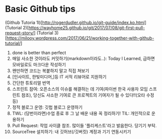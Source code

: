 ﻿# Basic Github tips
(Github Tutoria 1l)[http://rogerdudler.github.io/git-guide/index.ko.html]
(Tutorial 2)[https://wayhome25.github.io/git/2017/07/08/git-first-pull-request-story/]
(Tutorial 3)[https://milooy.wordpress.com/2017/06/21/working-together-with-github-tutorial/]
1. done is better than perfect
2. 매일 사소한 것이라도 커밋하기(markdown이라도..): Today I Learned, 급하면 모바일로도 마크다운 작성하기
3. 왠만하면 코드는 복붙하지 말고 직접 쳐보기
4. [인사이트, 한빛미디어,]등 IT 서적 리뷰어로 지원하기
5. 간단한 튜토리얼 번역
6. 스프린트 참여: 오픈소스의 이슈를 해결하는 데 기여(파이썬 한국 사용자 모임 스프린트 참조),
     당신도 사소한 기여로 큰 프로젝트의 기여자가 될 수 있다!!(오타 수정 등)
7. 정적 블로그 운영: 깃헙 블로그 운영하기
8. TWL: (당번이라면)수업 종료 후 그 날 배운 내용 꼭 정리하기!
    TIL: 개인적으로 운용하기
9. Pull Request: 작업 사이클 참조. 많이들 '플리케스트'라고 발음한다. 당기기 부탁.
10. SourceTree 설치하기: 내 깃허브(/깃버킷) 계정과 기기 연동시키기

